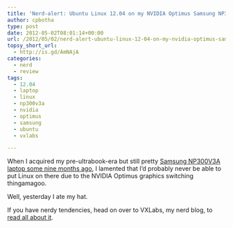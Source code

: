 ```yaml
---
title: 'Nerd-alert: Ubuntu Linux 12.04 on my NVIDIA Optimus Samsung NP300V3A laptop'
author: cpbotha
type: post
date: 2012-05-02T08:01:14+00:00
url: /2012/05/02/nerd-alert-ubuntu-linux-12-04-on-my-nvidia-optimus-samsung-np300v3a-laptop/
topsy_short_url:
  - http://is.gd/AmNAjA
categories:
  - nerd
  - review
tags:
  - 12.04
  - laptop
  - linux
  - np300v3a
  - nvidia
  - optimus
  - samsung
  - ubuntu
  - vxlabs

---
```

When I acquired my pre-ultrabook-era but still pretty [Samsung NP300V3A laptop some nine months ago][1], I lamented that I’d probably never be able to put Linux on there due to the NVIDIA Optimus graphics switching thingamagoo.

Well, yesterday I ate my hat.

If you have nerdy tendencies, head on over to VXLabs, my nerd blog, to [read all about it][2].

 [1]: /2011/08/16/new-samsung-np300v3a-laptop-is-welcomed-into-the-family/ "samsung np300v3a welcome post"
 [2]: http://vxlabs.com/2012/05/01/review-of-ubuntu-linux-12-04-on-the-samsung-np300v3a-core-i5-nvidia-optimus-laptop/ "ubuntu 12.04 on Samsung NP300V3A post on VXLabs"
